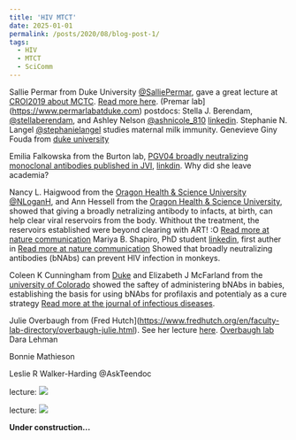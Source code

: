 ```yaml
---
title: 'HIV MTCT'
date: 2025-01-01
permalink: /posts/2020/08/blog-post-1/
tags:
  - HIV
  - MTCT
  - SciComm
---
```


Sallie Permar from Duke University [@SalliePermar](https://twitter.com/SalliePermar?ref_src=twsrc%5Egoogle%7Ctwcamp%5Eserp%7Ctwgr%5Eauthor), gave a great lecture at [CROI2019 about MCTC](http://www.croiwebcasts.org/console/player/41158?mediaType=audio&). [Read more here](https://link.springer.com/article/10.1007/s11904-020-00495-1).
(Premar lab](https://www.permarlabatduke.com) postdocs: Stella J. Berendam, [@stellaberendam](https://twitter.com/stellaberendam?lang=en), and Ashley Nelson [@ashnicole_810](https://twitter.com/ashnicole_810) [linkedin](https://www.linkedin.com/in/ashley-nelson-a00b53a0/).
Stephanie N. Langel [@stephanielangel](https://twitter.com/stephanielangel) studies maternal milk immunity. 
Genevieve Giny Fouda from [duke university](https://pediatrics.duke.edu/faculty/genevieve-giny-fouda-md-phd)

Emilia Falkowska from the Burton lab, [PGV04 broadly neutralizing monoclonal antibodies published in JVI](https://www.ncbi.nlm.nih.gov/pmc/articles/PMC3318667/), [linkdin](https://www.linkedin.com/in/efalkowska/). Why did she leave academia? 

Nancy L. Haigwood from the [Oragon Health & Science University](https://www.ohsu.edu/people/nancy-l-haigwood-phd) [@NLoganH](https://twitter.com/nloganh), and Ann Hessell from the [Oragon Health & Science University](https://www.ohsu.edu/people/ann-jones-hessell-phd), showed that giving a broadly netralizing antibody to infacts, at birth, can help clear viral reservoirs from the body. Whithout the treatment, the reservoirs established were beyond clearing with ART! :O [Read more at nature communication](https://www.nature.com/articles/s41467-019-13972-y)
Mariya B. Shapiro, PhD student [linkedin](https://www.linkedin.com/in/mariya-shapiro/), first auther in [Read more at nature communication](https://www.nature.com/articles/s41467-019-13972-y)
Showed that broadly neutralizing antibodies (bNAbs) can prevent HIV infection in monkeys. 

Coleen K Cunningham from [Duke](https://pediatrics.duke.edu/faculty/coleen-kathryn-cunningham-md) and Elizabeth J McFarland from the [university of Colorado](https://www.cudoctors.com/Find_A_Doctor/Profile/10199) 
showed the saftey of administering bNAbs in babies, establishing the basis for using bNAbs for profilaxis and potentialy as a cure strategy [Read more at the journal of infectious diseases](https://academic.oup.com/jid/article/222/4/628/5611832).

Julie Overbaugh from (Fred Hutch](https://www.fredhutch.org/en/faculty-lab-directory/overbaugh-julie.html). See her lecture [here](http://www.croiwebcasts.org/console/player/37038?mediaType=slideVideo&&crd_fl=0&ssmsrq=1520273130105&ctms=5000&csmsrq=5001).
[Overbaugh lab](https://research.fhcrc.org/overbaugh/en/research-overview.html)
Dara Lehman

Bonnie Mathieson

Leslie R Walker-Harding @AskTeendoc


lecture:
![](/images/file-name.png)

lecture:
![](/images/file-name.png)

**Under construction...**
